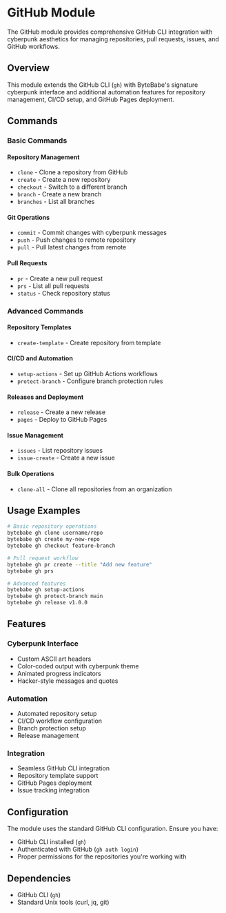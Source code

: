 # GitHub Module

The GitHub module provides comprehensive GitHub CLI integration with cyberpunk aesthetics for managing repositories, pull requests, issues, and GitHub workflows.

## Overview

This module extends the GitHub CLI (`gh`) with ByteBabe's signature cyberpunk interface and additional automation features for repository management, CI/CD setup, and GitHub Pages deployment.

## Commands

### Basic Commands

#### Repository Management
- `clone` - Clone a repository from GitHub
- `create` - Create a new repository
- `checkout` - Switch to a different branch
- `branch` - Create a new branch
- `branches` - List all branches

#### Git Operations
- `commit` - Commit changes with cyberpunk messages
- `push` - Push changes to remote repository
- `pull` - Pull latest changes from remote

#### Pull Requests
- `pr` - Create a new pull request
- `prs` - List all pull requests
- `status` - Check repository status

### Advanced Commands

#### Repository Templates
- `create-template` - Create repository from template

#### CI/CD and Automation
- `setup-actions` - Set up GitHub Actions workflows
- `protect-branch` - Configure branch protection rules

#### Releases and Deployment
- `release` - Create a new release
- `pages` - Deploy to GitHub Pages

#### Issue Management
- `issues` - List repository issues
- `issue-create` - Create a new issue

#### Bulk Operations
- `clone-all` - Clone all repositories from an organization

## Usage Examples

```bash
# Basic repository operations
bytebabe gh clone username/repo
bytebabe gh create my-new-repo
bytebabe gh checkout feature-branch

# Pull request workflow
bytebabe gh pr create --title "Add new feature"
bytebabe gh prs

# Advanced features
bytebabe gh setup-actions
bytebabe gh protect-branch main
bytebabe gh release v1.0.0
```

## Features

### Cyberpunk Interface
- Custom ASCII art headers
- Color-coded output with cyberpunk theme
- Animated progress indicators
- Hacker-style messages and quotes

### Automation
- Automated repository setup
- CI/CD workflow configuration
- Branch protection setup
- Release management

### Integration
- Seamless GitHub CLI integration
- Repository template support
- GitHub Pages deployment
- Issue tracking integration

## Configuration

The module uses the standard GitHub CLI configuration. Ensure you have:
- GitHub CLI installed (`gh`)
- Authenticated with GitHub (`gh auth login`)
- Proper permissions for the repositories you're working with

## Dependencies

- GitHub CLI (`gh`)
- Standard Unix tools (curl, jq, git) 